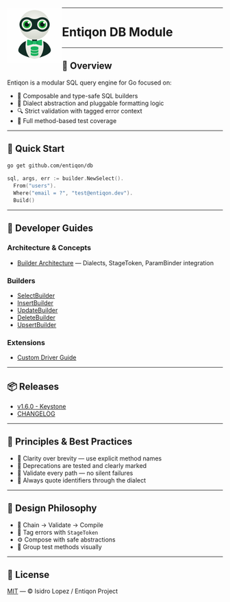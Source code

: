 <p align="center">
    <img src="https://github.com/entiqon/entiqon/blob/main/assets/entiqon_datacon.png?raw=true.png" align="left" height="128" width="128">
</p>

---

# Entiqon DB Module

---

## 🌱 Overview

Entiqon is a modular SQL query engine for Go focused on:

* 🧱 Composable and type-safe SQL builders
* 🔄 Dialect abstraction and pluggable formatting logic
* 🔍 Strict validation with tagged error context
* 🧪 Full method-based test coverage

---

## 🚀 Quick Start

```bash
go get github.com/entiqon/db
```

```go
sql, args, err := builder.NewSelect().
  From("users").
  Where("email = ?", "test@entiqon.dev").
  Build()
```

---

## 📘 Developer Guides

### Architecture & Concepts

- [Builder Architecture](./builder_guide_updates.md) — Dialects, StageToken, ParamBinder integration

### Builders

- [SelectBuilder](docs/dev/builder/select_builder.md)
- [InsertBuilder](docs/dev/builder/insert_builder.md)
- [UpdateBuilder](docs/dev/builder/update_builder.md)
- [DeleteBuilder](docs/dev/builder/delete_builder.md)
- [UpsertBuilder](docs/dev/builder/upsert_builder.md)

### Extensions

- [Custom Driver Guide](docs/dev/core/driver/custom_driver_guide.md)

---

## 📦 Releases

- [v1.6.0 - Keystone](./releases/release-notes-v1.6.0.md)
- [CHANGELOG](./CHANGELOG.md)

---

## 📏 Principles & Best Practices

* 🧼 Clarity over brevity — use explicit method names
* 🚫 Deprecations are tested and clearly marked
* 🔐 Validate every path — no silent failures
* 🧩 Always quote identifiers through the dialect

---

## 🧩 Design Philosophy

* 📐 Chain → Validate → Compile
* 🧠 Tag errors with `StageToken`
* ⚙️ Compose with safe abstractions
* 📂 Group test methods visually

---

## 📄 License

[MIT](./LICENSE) — © Isidro Lopez / Entiqon Project